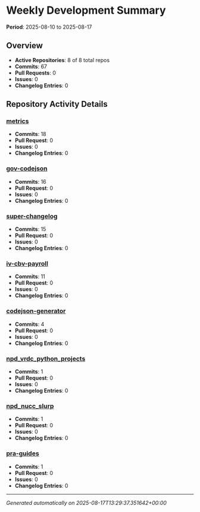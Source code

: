 # Weekly Development Summary
**Period**: 2025-08-10 to 2025-08-17

## Overview
- **Active Repositories**: 8 of 8 total repos
- **Commits**: 67
- **Pull Requests**: 0
- **Issues**: 0
- **Changelog Entries**: 0

## Repository Activity Details

### [metrics](https://github.com/DSACMS/metrics)
- **Commits**: 18
- **Pull Request**: 0
- **Issues**: 0
- **Changelog Entries**: 0

### [gov-codejson](https://github.com/DSACMS/gov-codejson)
- **Commits**: 16
- **Pull Request**: 0
- **Issues**: 0
- **Changelog Entries**: 0

### [super-changelog](https://github.com/DSACMS/super-changelog)
- **Commits**: 15
- **Pull Request**: 0
- **Issues**: 0
- **Changelog Entries**: 0

### [iv-cbv-payroll](https://github.com/DSACMS/iv-cbv-payroll)
- **Commits**: 11
- **Pull Request**: 0
- **Issues**: 0
- **Changelog Entries**: 0

### [codejson-generator](https://github.com/DSACMS/codejson-generator)
- **Commits**: 4
- **Pull Request**: 0
- **Issues**: 0
- **Changelog Entries**: 0

### [npd_vrdc_python_projects](https://github.com/DSACMS/npd_vrdc_python_projects)
- **Commits**: 1
- **Pull Request**: 0
- **Issues**: 0
- **Changelog Entries**: 0

### [npd_nucc_slurp](https://github.com/DSACMS/npd_nucc_slurp)
- **Commits**: 1
- **Pull Request**: 0
- **Issues**: 0
- **Changelog Entries**: 0

### [pra-guides](https://github.com/DSACMS/pra-guides)
- **Commits**: 1
- **Pull Request**: 0
- **Issues**: 0
- **Changelog Entries**: 0

---
*Generated automatically on 2025-08-17T13:29:37.351642+00:00*